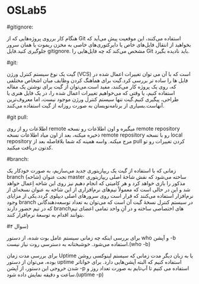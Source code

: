 # OSLab5 
#gitignore:

هنگام کار برروی پروژه‌هایی که از Git استفاده می‌کنند، این موقعیت پیش می‌آید که بخواهید از انتقال فایل‌های خاص یا دایرکتوری‌های خاصی به مخزن ریموت یا همان سرور جلوگیری کنید.فایل gitignore. مشخص می‌کند که چه فایل‌هایی را Git باید نادیده بگیرد.

#git:

گیت یک نوع سیستم کنترل ورژن (VCS) است که با آن می توان تغییرات اعمال شده در فایل ها را ساده تر بررسی کرد.گیت برای هماهنگ کردن وظایف میان اشخاص مختلفی که، روی یک پروژه کار می‌کنند، مفید است.می‌توان از گیت برای نوشتن یک مقاله استفاده کنیم، یا وقتی که می‌خواهیم تغییرات اعمال شده را، در یک فایل هنری یا طراحی، پیگیری کنیم.گیت تنها سیستم کنترل ورژن موجود نیست، اما معروف‌ترین آنهاست.بسیاری از برنامه‌نویسان به صورت روزانه از گیت استفاده می‌کنند.

#git pull:

اطلاعات رو از روی remote میگیره و اون اطلاعات رو نسخه remote repository ذخیره میکنه، بعد از اون میاد اطلاعات نسخه remote repository رو با نسخه local repository مرج میکنه. واسه همینه که شما بلافاصله بعد از pull کردن تغییرات رو تو کدتون دریافت میکنید.

#branch:

زمانی که با استفاده از گیت یک ریپازیتوری جدید می‌سازیم، به صورت خودکار یک branch (شاخه) تحت عنوان master ساخته می‌شود که نقش شاخهٔ اصلی ریپازیتوری مذکور را بازی خواهد کرد و هر کامیتی که انجام دهیم نیز روی این شاخه اِعمال خواهد شد و این در حالی است که معمولاً‌ تیم‌های نرم‌افزاری از این شاخه به عنوان نسخه‌ای از نرم‌افزار استفاده می‌کنند که قرار است روی سرورهای اصلی دیپلوی گردد.یکی از مزایای وجود branch در سیستم کنترل نسخهٔ گیت آن است که می‌توان به تعداد توسعه‌دهندگانی که در تیم حضور دارند branchهای اختصاصی ساخته و در آنِ واحد تمامی اعضای تیم بتوانند اقدام به توسعهٔ نرم‌افزار کنند.

#سوال ۴)

برای بررسی اینکه چه زمانی سیستم عامل بوت شده، از دستور who و آپشن -b استفاده می‌شود. خوشبختانه به دسترسی روت نیاز نیست.(who -b)

برای بررسی مدت زمان Uptime یا به زبان دیگر مدت زمانی که سیستم لینوکسی روشن بوده، می‌توان از دستور uptime استفاده کنیم که البته آپشن‌هایی دارد. برای خواناتر شدن خروجی این دستور، از آپشن -p استفاده می کنیم تا آپ‌تایم به صورت تعداد روز و ساعت و دقیقه نمایش داده شود.(uptime -p)

